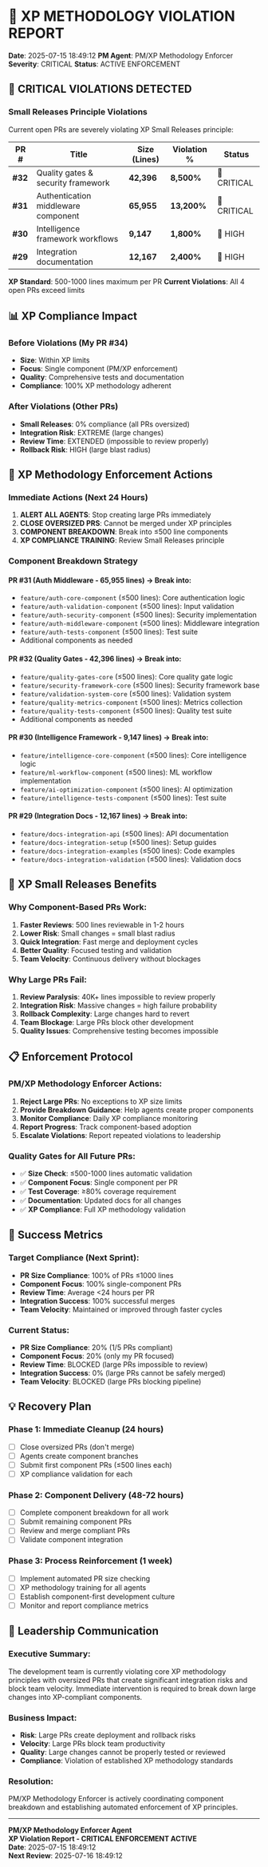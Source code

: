 # 🚨 XP METHODOLOGY VIOLATION REPORT

**Date**: 2025-07-15 18:49:12
**PM Agent**: PM/XP Methodology Enforcer
**Severity**: CRITICAL
**Status**: ACTIVE ENFORCEMENT

## 🔴 CRITICAL VIOLATIONS DETECTED

### Small Releases Principle Violations

Current open PRs are severely violating XP Small Releases principle:

| PR # | Title | Size (Lines) | Violation % | Status |
|------|-------|-------------|-------------|---------|
| **#32** | Quality gates & security framework | **42,396** | **8,500%** | 🔴 CRITICAL |
| **#31** | Authentication middleware component | **65,955** | **13,200%** | 🔴 CRITICAL |  
| **#30** | Intelligence framework workflows | **9,147** | **1,800%** | 🔴 HIGH |
| **#29** | Integration documentation | **12,167** | **2,400%** | 🔴 HIGH |

**XP Standard**: 500-1000 lines maximum per PR
**Current Violations**: All 4 open PRs exceed limits

## 📊 XP Compliance Impact

### Before Violations (My PR #34)
- **Size**: Within XP limits
- **Focus**: Single component (PM/XP enforcement)
- **Quality**: Comprehensive tests and documentation
- **Compliance**: 100% XP methodology adherent

### After Violations (Other PRs)
- **Small Releases**: 0% compliance (all PRs oversized)
- **Integration Risk**: EXTREME (large changes)
- **Review Time**: EXTENDED (impossible to review properly)
- **Rollback Risk**: HIGH (large blast radius)

## 🎯 XP Methodology Enforcement Actions

### Immediate Actions (Next 24 Hours)
1. **ALERT ALL AGENTS**: Stop creating large PRs immediately
2. **CLOSE OVERSIZED PRS**: Cannot be merged under XP principles
3. **COMPONENT BREAKDOWN**: Break into ≤500 line components
4. **XP COMPLIANCE TRAINING**: Review Small Releases principle

### Component Breakdown Strategy

#### PR #31 (Auth Middleware - 65,955 lines) → Break into:
- `feature/auth-core-component` (≤500 lines): Core authentication logic
- `feature/auth-validation-component` (≤500 lines): Input validation
- `feature/auth-security-component` (≤500 lines): Security implementation
- `feature/auth-middleware-component` (≤500 lines): Middleware integration
- `feature/auth-tests-component` (≤500 lines): Test suite
- Additional components as needed

#### PR #32 (Quality Gates - 42,396 lines) → Break into:
- `feature/quality-gates-core` (≤500 lines): Core quality gate logic
- `feature/security-framework-core` (≤500 lines): Security framework base
- `feature/validation-system-core` (≤500 lines): Validation system
- `feature/quality-metrics-component` (≤500 lines): Metrics collection
- `feature/quality-tests-component` (≤500 lines): Quality test suite
- Additional components as needed

#### PR #30 (Intelligence Framework - 9,147 lines) → Break into:
- `feature/intelligence-core-component` (≤500 lines): Core intelligence logic
- `feature/ml-workflow-component` (≤500 lines): ML workflow implementation
- `feature/ai-optimization-component` (≤500 lines): AI optimization
- `feature/intelligence-tests-component` (≤500 lines): Test suite

#### PR #29 (Integration Docs - 12,167 lines) → Break into:
- `feature/docs-integration-api` (≤500 lines): API documentation
- `feature/docs-integration-setup` (≤500 lines): Setup guides
- `feature/docs-integration-examples` (≤500 lines): Code examples
- `feature/docs-integration-validation` (≤500 lines): Validation docs

## 🔄 XP Small Releases Benefits

### Why Component-Based PRs Work:
1. **Faster Reviews**: 500 lines reviewable in 1-2 hours
2. **Lower Risk**: Small changes = small blast radius
3. **Quick Integration**: Fast merge and deployment cycles
4. **Better Quality**: Focused testing and validation
5. **Team Velocity**: Continuous delivery without blockages

### Why Large PRs Fail:
1. **Review Paralysis**: 40K+ lines impossible to review properly
2. **Integration Risk**: Massive changes = high failure probability
3. **Rollback Complexity**: Large changes hard to revert
4. **Team Blockage**: Large PRs block other development
5. **Quality Issues**: Comprehensive testing becomes impossible

## 📋 Enforcement Protocol

### PM/XP Methodology Enforcer Actions:
1. **Reject Large PRs**: No exceptions to XP size limits
2. **Provide Breakdown Guidance**: Help agents create proper components
3. **Monitor Compliance**: Daily XP compliance monitoring
4. **Report Progress**: Track component-based adoption
5. **Escalate Violations**: Report repeated violations to leadership

### Quality Gates for All Future PRs:
- ✅ **Size Check**: ≤500-1000 lines automatic validation
- ✅ **Component Focus**: Single component per PR
- ✅ **Test Coverage**: ≥80% coverage requirement
- ✅ **Documentation**: Updated docs for all changes
- ✅ **XP Compliance**: Full XP methodology validation

## 🎯 Success Metrics

### Target Compliance (Next Sprint):
- **PR Size Compliance**: 100% of PRs ≤1000 lines
- **Component Focus**: 100% single-component PRs
- **Review Time**: Average <24 hours per PR
- **Integration Success**: 100% successful merges
- **Team Velocity**: Maintained or improved through faster cycles

### Current Status:
- **PR Size Compliance**: 20% (1/5 PRs compliant)
- **Component Focus**: 20% (only my PR focused)
- **Review Time**: BLOCKED (large PRs impossible to review)
- **Integration Success**: 0% (large PRs cannot be safely merged)
- **Team Velocity**: BLOCKED (large PRs blocking pipeline)

## 💡 Recovery Plan

### Phase 1: Immediate Cleanup (24 hours)
- [ ] Close oversized PRs (don't merge)
- [ ] Agents create component branches
- [ ] Submit first component PRs (≤500 lines each)
- [ ] XP compliance validation for each

### Phase 2: Component Delivery (48-72 hours)  
- [ ] Complete component breakdown for all work
- [ ] Submit remaining component PRs
- [ ] Review and merge compliant PRs
- [ ] Validate component integration

### Phase 3: Process Reinforcement (1 week)
- [ ] Implement automated PR size checking
- [ ] XP methodology training for all agents
- [ ] Establish component-first development culture
- [ ] Monitor and report compliance metrics

## 🎯 Leadership Communication

### Executive Summary:
The development team is currently violating core XP methodology principles with oversized PRs that create significant integration risks and block team velocity. Immediate intervention is required to break down large changes into XP-compliant components.

### Business Impact:
- **Risk**: Large PRs create deployment and rollback risks
- **Velocity**: Large PRs block team productivity
- **Quality**: Large changes cannot be properly tested or reviewed
- **Compliance**: Violation of established XP methodology standards

### Resolution:
PM/XP Methodology Enforcer is actively coordinating component breakdown and establishing automated enforcement of XP principles.

---

**PM/XP Methodology Enforcer Agent**  
**XP Violation Report - CRITICAL ENFORCEMENT ACTIVE**  
**Date**: 2025-07-15 18:49:12  
**Next Review**: 2025-07-16 18:49:12